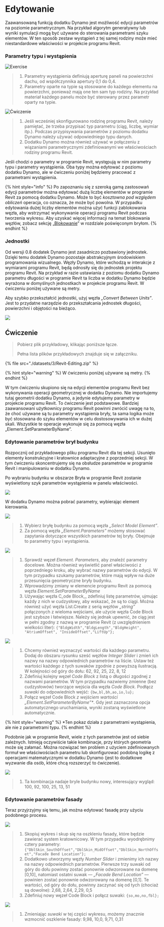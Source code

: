# Edytowanie

Zaawansowaną funkcją dodatku Dynamo jest możliwość edycji parametrów na poziomie parametrycznym. Na przykład algorytm generatywny lub wyniki symulacji mogą być używane do sterowania parametrami szyku elementów. W ten sposób zestaw wystąpień z tej samej rodziny może mieć niestandardowe właściwości w projekcie programu Revit.

### Parametry typu i wystąpienia

![Exercise](<./images/3/32 (2).jpg>)

> 1. Parametry wystąpienia definiują aperturę paneli na powierzchni dachu, od współczynnika apertury 0,1 do 0,4.
> 2. Parametry oparte na typie są stosowane do każdego elementu na powierzchni, ponieważ mają one ten sam typ rodziny. Na przykład materiał każdego panelu może być sterowany przez parametr oparty na typie.

![Ćwiczenie](./images/3/params.jpg)

> 1. Jeśli wcześniej skonfigurowano rodzinę programu Revit, należy pamiętać, że trzeba przypisać typ parametru (ciąg, liczbę, wymiar itp.). Podczas przypisywania parametrów z poziomu dodatku Dynamo należy używać odpowiedniego typu danych.
> 2. Dodatku Dynamo można również używać w połączeniu z wiązaniami parametrycznymi zdefiniowanymi we właściwościach rodziny programu Revit.

Jeśli chodzi o parametry w programie Revit, występują w nim parametry typu i parametry wystąpienia. Oba typy można edytować z poziomu dodatku Dynamo, ale w ćwiczeniu poniżej będziemy pracować z parametrami wystąpienia.

{% hint style="info" %}
Po zapoznaniu się z szeroką gamą zastosowań edycji parametrów można edytować dużą liczbę elementów w programie Revit za pomocą dodatku Dynamo. Może to być _kosztowna pod względem obliczeń_ operacja, co oznacza, że może być powolna. W przypadku edytowania dużej liczby elementów można użyć funkcji zablokowania węzła, aby wstrzymać wykonywanie operacji programu Revit podczas tworzenia wykresu. Aby uzyskać więcej informacji na temat blokowania węzłów, zobacz sekcję „[Blokowanie](../essential-nodes-and-concepts/5\_geometry-for-computational-design/5-6\_solids.md#freezing)” w rozdziale poświęconym bryłom.
{% endhint %}

### Jednostki

Od wersji 0.8 dodatek Dynamo jest zasadniczo pozbawiony jednostek. Dzięki temu dodatek Dynamo pozostaje abstrakcyjnym środowiskiem programowania wizualnego. Węzły Dynamo, które wchodzą w interakcje z wymiarami programu Revit, będą odnosiły się do jednostek projektu programu Revit. Na przykład w razie ustawiania z poziomu dodatku Dynamo parametru długości w programie Revit ta liczba w dodatku Dynamo będzie wyrażona w domyślnych jednostkach w projekcie programu Revit. W ćwiczeniu poniżej używane są metry.

Aby szybko przekształcić jednostki, użyj węzła _„Convert Between Units”_. Jest to przydatne narzędzie do przekształcania jednostek długości, powierzchni i objętości na bieżąco.

![](<./images/3/editing - units.jpg>)

## Ćwiczenie

> Pobierz plik przykładowy, klikając poniższe łącze.
>
> Pełna lista plików przykładowych znajduje się w załączniku.

{% file src="./datasets/3/Revit-Editing.zip" %}

{% hint style="warning" %}
W ćwiczeniu poniżej używane są metry.
{% endhint %}

W tym ćwiczeniu skupiono się na edycji elementów programu Revit bez wykonywania operacji geometrycznej w dodatku Dynamo. Nie importujemy tutaj geometrii dodatku Dynamo, a jedynie edytujemy parametry w projekcie programu Revit. To ćwiczenie jest podstawowe. Bardziej zaawansowani użytkownicy programu Revit powinni zwrócić uwagę na to, że choć używane są tu parametry wystąpienia bryły, ta sama logika może być stosowana do szyku elementów w celu dostosowywania ich w dużej skali. Wszystkie te operacje wykonuje się za pomocą węzła „Element.SetParameterByName”.

### Edytowanie parametrów brył budynku

Rozpocznij od przykładowego pliku programu Revit dla tej sekcji. Usunięto elementy konstrukcyjne i kratownice adaptacyjne z poprzedniej sekcji. W tym ćwiczeniu skoncentrujemy się na obsłudze parametrów w programie Revit i manipulowaniu w dodatku Dynamo.

Po wybraniu budynku w obszarze Bryła w programie Revit zostanie wyświetlony szyk parametrów wystąpienia w panelu właściwości.

![](<./images/3/editing - exercise 01.jpg>)

W dodatku Dynamo można pobrać parametry, wybierając element kierowania.

![](<./images/3/editing - exercise 02.jpg>)

> 1. Wybierz bryłę budynku za pomocą węzła _„Select Model Element”_.
> 2. Za pomocą węzła _„Element.Parameters”_ możemy stosować zapytania dotyczące wszystkich parametrów tej bryły. Obejmuje to parametry typu i wystąpienia.

![](<./images/3/editing - exercise 03.jpg>)

> 1. Sprawdź węzeł _Element. Parameters_, aby znaleźć parametry docelowe. Można również wyświetlić panel właściwości z poprzedniego kroku, aby wybrać nazwy parametrów do edycji. W tym przypadku szukamy parametrów, które mają wpływ na duże przesunięcia geometryczne bryły budynku.
> 2. Wprowadzimy zmiany w elemencie programu Revit za pomocą węzła _Element.SetParameterByName_
> 3. Używając węzła C\_ode Block,\_ zdefiniuj listę parametrów, ujmując każdy z nich w cudzysłowy, aby wskazać, że są to ciągi. Można również użyć węzła List.Create z serią węzłów _„string”_ połączonych z wieloma wejściami, ale użycie węzła Code Block jest szybsze i łatwiejsze. Należy się jednak upewnić, że ciąg jest w pełni zgodny z nazwą w programie Revit (z uwzględnieniem wielkości liter): `{"BldgWidth","BldgLength","BldgHeight", "AtriumOffset", "InsideOffset","LiftUp"};`

![](<./images/3/editing - exercise 04.jpg>)

> 1. Chcemy również wyznaczyć wartości dla każdego parametru. Dodaj do obszaru rysunku sześć węzłów _Integer Slider_ i zmień ich nazwy na nazwy odpowiednich parametrów na liście. Ustaw też wartości każdego z tych suwaków zgodnie z powyższą ilustracją. W kolejności od góry do dołu: 62, 92, 25, 22, 8, 12
> 2. Zdefiniuj kolejny węzeł _Code Block_ z listą o długości zgodnej z nazwami parametrów. W tym przypadku nazwiemy zmienne (bez cudzysłowów) tworzące wejścia dla węzła _Code Block._ Podłącz _suwaki_ do odpowiednich wejść: `{bw,bl,bh,ao,io,lu};`
> 3. Połącz węzeł Code Block _z wejściem wartości „Element.SetParameterByName”\*_. Gdy jest zaznaczona opcja automatycznego uruchamiania, wyniki zostaną wyświetlone automatycznie.

{% hint style="warning" %}
\*Ten pokaz działa z parametrami wystąpienia, ale nie z parametrami typu.
{% endhint %}

Podobnie jak w programie Revit, wiele z tych parametrów jest od siebie zależnych. Istnieją oczywiście takie kombinacje, przy których geometria może się załamać. Można rozwiązać ten problem z użyciem zdefiniowanych formuł we właściwościach parametru lub skonfigurować podobną logikę z operacjami matematycznymi w dodatku Dynamo (jest to dodatkowe wyzwanie dla osób, które chcą rozszerzyć to ćwiczenie).

![](<./images/3/editing - exercise 05.jpg>)

> 1. Ta kombinacja nadaje bryle budynku nowy, interesujący wygląd: 100, 92, 100, 25, 13, 51

### Edytowanie parametrów fasady

Teraz przyjrzyjmy się temu, jak można edytować fasadę przy użyciu podobnego procesu.

![](<./images/3/editing - exercise 06.jpg>)

> 1. Skopiuj wykres i skup się na oszkleniu fasady, które będzie zawierać system kratownicowy. W tym przypadku wyodrębnimy cztery parametry: `{"DblSkin_SouthOffset","DblSkin_MidOffset","DblSkin_NorthOffset","Facade Bend Location"};`
> 2. Dodatkowo utworzymy węzły _Number Slider_ i zmienimy ich nazwy na nazwy odpowiednich parametrów. Pierwsze trzy suwaki od góry do dołu powinny zostać ponownie odwzorowane na domenę \[0,10], natomiast ostatni suwak — _„Facade Bend Location”_ — powinien zostać ponownie odwzorowany na domenę \[0,1]. Te wartości, od góry do dołu, powinny zaczynać się od tych (chociaż są dowolne): 2,68, 2,64, 2,29, 0,5
> 3. Zdefiniuj nowy węzeł Code Block i połącz suwaki: `{so,mo,no,fbl};`

![](<./images/3/editing - exercise 07.jpg>)

> 1. Zmieniając _suwaki_ w tej części wykresu, możemy znacznie wzmocnić oszklenie fasady: 9,98, 10,0, 9,71, 0,31
